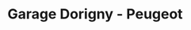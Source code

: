 ---
title: "Garage Dorigny - Peugeot"
url: /saint-brice-courcelles/garage-dorigny-peugeot/
shop: Autohaus
---